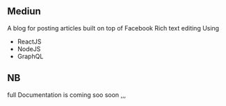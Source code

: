 ## Mediun
A blog for posting articles built on top of Facebook Rich text editing Using 
- ReactJS
- NodeJS
- GraphQL

## NB
full Documentation is coming soo soon ,,, 